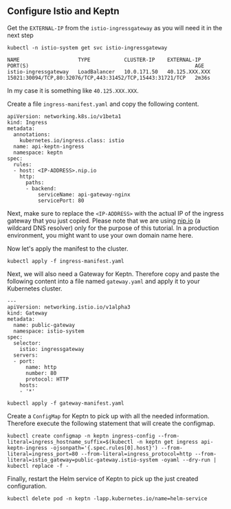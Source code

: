 ## Configure Istio and Keptn

Get the `EXTERNAL-IP` from the `istio-ingressgateway` as you will need it in the next step

<!-- command -->
```
kubectl -n istio-system get svc istio-ingressgateway
```

```
NAME                   TYPE           CLUSTER-IP    EXTERNAL-IP      PORT(S)                                                      AGE
istio-ingressgateway   LoadBalancer   10.0.171.50   40.125.XXX.XXX   15021:30094/TCP,80:32076/TCP,443:31452/TCP,15443:31721/TCP   2m36s
```

In my case it is something like `40.125.XXX.XXX`.

<!-- bash 
echo "Waiting a little bit"
sleep 30
-->

<!-- bash 
export INGRESS_IP=$(kubectl -n istio-system get service istio-ingressgateway -o jsonpath='{.status.loadBalancer.ingress[0].ip}') 

echo "
apiVersion: networking.k8s.io/v1beta1
kind: Ingress
metadata:
  annotations:
    kubernetes.io/ingress.class: istio
  name: api-keptn-ingress
  namespace: keptn
spec:
  rules:
  - host: $INGRESS_IP.nip.io
    http:
      paths:
      - backend:
          serviceName: api-gateway-nginx
          servicePort: 80
" > ingress-manifest.yaml
-->

Create a file `ingress-manifest.yaml` and copy the following content.
```
apiVersion: networking.k8s.io/v1beta1
kind: Ingress
metadata:
  annotations:
    kubernetes.io/ingress.class: istio
  name: api-keptn-ingress
  namespace: keptn
spec:
  rules:
  - host: <IP-ADDRESS>.nip.io
    http:
      paths:
      - backend:
          serviceName: api-gateway-nginx
          servicePort: 80
```

Next, make sure to replace the `<IP-ADDRESS>` with the actual IP of the ingress gateway that you just copied. Please note that we are using [nip.io](https://nip.io/) (a wildcard DNS resolver) only for the purpose of this tutorial. In a production environment, you might want to use your own domain name here.

Now let's apply the manifest to the cluster.

<!-- command -->
```
kubectl apply -f ingress-manifest.yaml
```

Next, we will also need a Gateway for Keptn. Therefore copy and paste the following content into a file named `gateway.yaml` and apply it to your Kubernetes cluster.

<!-- bash 
echo "
---
apiVersion: networking.istio.io/v1alpha3
kind: Gateway
metadata:
  name: public-gateway
  namespace: istio-system
spec:
  selector:
    istio: ingressgateway
  servers:
  - port:
      name: http
      number: 80
      protocol: HTTP
    hosts:
    - '*'" > gateway-manifest.yaml
-->

```
---
apiVersion: networking.istio.io/v1alpha3
kind: Gateway
metadata:
  name: public-gateway
  namespace: istio-system
spec:
  selector:
    istio: ingressgateway
  servers:
  - port:
      name: http
      number: 80
      protocol: HTTP
    hosts:
    - '*'
```

<!-- command -->
```
kubectl apply -f gateway-manifest.yaml
```

<!-- bash verify_test_step $? "creating istio ingress resource failed." -->

Create a `ConfigMap` for Keptn to pick up with all the needed information. Therefore execute the following statement that will create the configmap.

<!-- command -->
```
kubectl create configmap -n keptn ingress-config --from-literal=ingress_hostname_suffix=$(kubectl -n keptn get ingress api-keptn-ingress -ojsonpath='{.spec.rules[0].host}') --from-literal=ingress_port=80 --from-literal=ingress_protocol=http --from-literal=istio_gateway=public-gateway.istio-system -oyaml --dry-run | kubectl replace -f -
```

Finally, restart the Helm service of Keptn to pick up the just created configuration.

<!-- command -->
```
kubectl delete pod -n keptn -lapp.kubernetes.io/name=helm-service
```
